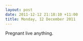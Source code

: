 ```yaml
---
layout: post
date: 2011-12-12 21:18:10 +11:00
title: Monday, 12 December 2011
---
```


Pregnant live anything.
